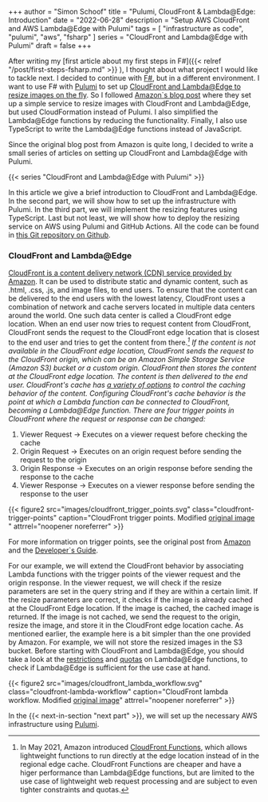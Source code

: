 +++
author = "Simon Schoof"
title = "Pulumi, CloudFront & Lambda@Edge: Introduction"
date = "2022-06-28"
description = "Setup AWS CloudFront and AWS Lambda@Edge with Pulumi"
tags = [
    "infrastructure as code", 
    "pulumi",
    "aws",
    "fsharp"
]
series = "CloudFront and Lambda@Edge with Pulumi"
draft = false
+++

After writing my [first article about my first steps in F#]({{< relref "/post/first-steps-fsharp.md" >}}
), I thought about what project I would like to tackle next. I decided to continue with [F#](https://fsharp.org/), but in a different environment. I want to use F# with [Pulumi](https://www.pulumi.com/) to set up [CloudFront and Lambda@Edge to resize images on the fly](https://aws.amazon.com/blogs/networking-and-content-delivery/resizing-images-with-amazon-cloudfront-lambdaedge-aws-cdn-blog/). So I followed [Amazon`s blog post](https://aws.amazon.com/blogs/networking-and-content-delivery/resizing-images-with-amazon-cloudfront-lambdaedge-aws-cdn-blog/) where they set up a simple service to resize images with CloudFront and Lambda@Edge, but used CloudFormation instead of Pulumi. I also simplified the Lambda@Edge functions by reducing the functionality. Finally, I also use TypeScript to write the Lambda@Edge functions instead of JavaScript.

Since the original blog post from Amazon is quite long, I decided to write a small series of articles on setting up CloudFront and Lambda@Edge with Pulumi.

{{< series "CloudFront and Lambda@Edge with Pulumi" >}} 


In this article we give a brief introduction to CloudFront and Lambda@Edge. In the second part, we will show how to set up the infrastructure with Pulumi. In the third part, we will implement the resizing features using TypeScript. Last but not least, we will show how to deploy the resizing service on AWS using Pulumi and GitHub Actions.
All the code can be found in [this Git repository on Github](https://github.com/simonschoof/lambda-at-edge-example).   

### CloudFront and Lambda@Edge

[CloudFront is a content delivery network (CDN) service provided by Amazon](https://docs.aws.amazon.com/AmazonCloudFront/latest/DeveloperGuide/Introduction.html). It can be used to distribute static and dynamic content, such as .html, .css, .js, and image files, to end users. To ensure that the content can be delivered to the end users with the lowest latency, CloudFront uses a combination of network and cache servers located in multiple data centers around the world. One such data center is called a CloudFront edge location. When an end user now tries to request content from CloudFront, CloudFront sends the request to the CloudFront edge location that is closest to the end user and tries to get the content from there.<cite>[^1]<cite> If the content is not available in the CloudFront edge location, CloudFront sends the request to the CloudFront origin, which can be an Amazon Simple Storage Service (Amazon S3) bucket or a custom origin. CloudFront then stores the content at the CloudFront edge location. The content is then delivered to the end user. CloudFront's cache has [a variety of options](https://docs.aws.amazon.com/AmazonCloudFront/latest/DeveloperGuide/ConfiguringCaching.html) to control the caching behavior of the content. 
Configuring CloudFront's cache behavior is the point at which a Lambda function can be connected to CloudFront, becoming a Lambda@Edge function. There are four trigger points in CloudFront where the request or response can be changed:

1. Viewer Request -> Executes on a viewer request before checking the cache
2. Origin Request -> Executes on an origin request before sending the request to the origin
3. Origin Response -> Executes on an origin response before sending the response to the cache
4. Viewer Response -> Executes on a viewer response before sending the response to the user

{{< figure2 src="images/cloudfront_trigger_points.svg" class="cloudfront-trigger-points" caption="CloudFront trigger points. Modified [original image](https://d2908q01vomqb2.cloudfront.net/5b384ce32d8cdef02bc3a139d4cac0a22bb029e8/2018/02/01/1.png) " attrrel="noopener noreferrer" >}} 

For more information on trigger points, see the original post from [Amazon](https://aws.amazon.com/blogs/networking-and-content-delivery/resizing-images-with-amazon-cloudfront-lambdaedge-aws-cdn-blog/) and the [Developer`s Guide](https://docs.aws.amazon.com/AmazonCloudFront/latest/DeveloperGuide/lambda-cloudfront-trigger-events.html).


For our example, we will extend the CloudFront behavior by associating Lambda functions with the trigger points of the viewer request and the origin response. In the viewer request, we will check if the resize parameters are set in the query string and if they are within a certain limit. If the resize parameters are correct, it checks if the image is already cached at the CloudFront Edge location. If the image is cached, the cached image is returned. If the image is not cached, we send the request to the origin, resize the image, and store it in the CloudFront edge location cache. As mentioned earlier, the example here is a bit simpler than the one provided by Amazon. For example, we will not store the resized images in the S3 bucket. Before starting with CloudFront and Lambda@Edge, you should take a look at the [restrictions](https://docs.aws.amazon.com/AmazonCloudFront/latest/DeveloperGuide/edge-functions-restrictions.html) and [quotas](https://docs.aws.amazon.com/AmazonCloudFront/latest/DeveloperGuide/cloudfront-limits.html#limits-lambda-at-edge) on Lambda@Edge functions, to check if Lambda@Edge is sufficient for the use case at hand.


{{< figure2 src="images/cloudfront_lambda_workflow.svg" class="cloudfront-lambda-workflow" caption="CloudFront lambda workflow. Modified [original image](https://d2908q01vomqb2.cloudfront.net/5b384ce32d8cdef02bc3a139d4cac0a22bb029e8/2018/02/20/Social-Media-Image-Resize-Images.png)" attrrel="noopener noreferrer" >}} 

In the {{< next-in-section "next part" >}}, we will set up the necessary AWS infrastructure using [Pulumi](https://www.pulumi.com/).


[^1]: In May 2021, Amazon introduced [CloudFront Functions](https://aws.amazon.com/blogs/aws/introducing-cloudfront-functions-run-your-code-at-the-edge-with-low-latency-at-any-scale/), which allows lightweight functions to run directly at the edge location instead of in the regional edge cache. CloudFront Functions are cheaper and have a higer performance than Lambda@Edge functions, but are limited to the use case of lightweight web request processing and are subject to even tighter constraints and quotas.